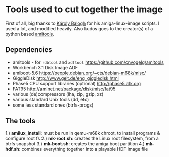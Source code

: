 # Tools used to cut together the image
First of all, big thanks to [Károly Balogh](https://github.com/chainq/amiga-linux-image) for his amiga-linux-image scripts. I used a lot, and modified heavily.
Also kudos goes to the creator(s) of a python based [amitools](https://github.com/cnvogelg/amitools).

## Dependencies

* amitools - for `rdbtool` and `xdftool` https://github.com/cnvogelg/amitools
* Workbench 3.1 Disk Image ADF
* amiboot-5.6 https://people.debian.org/~cts/debian-m68k/misc/
* GiggleDisk http://www.geit.de/eng_giggledisk.html
* Phase5 CPU support libraries (optional) http://phase5.a1k.org
* FAT95 http://aminet.net/package/disk/misc/fat95
* various (de)compressors (lha, zip, gzip, xz)
* various standard Unix tools (dd, etc)
* some less standard ones (btrfs-progs)

## The tools

1.) **amilux_install**: must be run in qemu-m68k chroot, to install programs & configure root fs
2.) **mk-root.sh**: creates the Linux root filesystem, from a btrfs snapshot
3.) **mk-boot.sh**: creates the amiga boot partition
4.) **mk-hdf.sh**: combines everything together into a playable HDF image file
